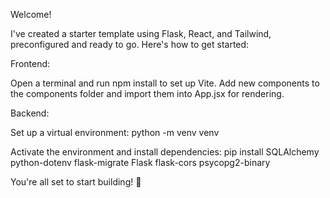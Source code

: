 Welcome!

I've created a starter template using Flask, React, and Tailwind, preconfigured and ready to go. Here's how to get started:

Frontend:

Open a terminal and run npm install to set up Vite.
Add new components to the components folder and import them into App.jsx for rendering.

Backend:

Set up a virtual environment:
python -m venv venv

Activate the environment and install dependencies:
pip install SQLAlchemy python-dotenv flask-migrate Flask flask-cors psycopg2-binary

You're all set to start building! 🚀
